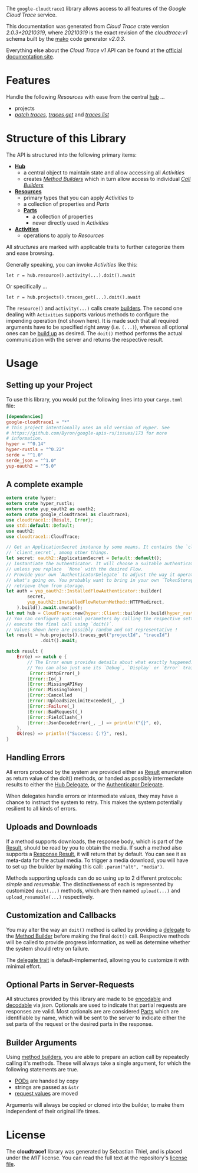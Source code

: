 <!---
DO NOT EDIT !
This file was generated automatically from 'src/mako/api/README.md.mako'
DO NOT EDIT !
-->
The `google-cloudtrace1` library allows access to all features of the *Google Cloud Trace* service.

This documentation was generated from *Cloud Trace* crate version *2.0.3+20210319*, where *20210319* is the exact revision of the *cloudtrace:v1* schema built by the [mako](http://www.makotemplates.org/) code generator *v2.0.3*.

Everything else about the *Cloud Trace* *v1* API can be found at the
[official documentation site](https://cloud.google.com/trace).
# Features

Handle the following *Resources* with ease from the central [hub](https://docs.rs/google-cloudtrace1/2.0.3+20210319/google_cloudtrace1/CloudTrace) ... 

* projects
 * [*patch traces*](https://docs.rs/google-cloudtrace1/2.0.3+20210319/google_cloudtrace1/api::ProjectPatchTraceCall), [*traces get*](https://docs.rs/google-cloudtrace1/2.0.3+20210319/google_cloudtrace1/api::ProjectTraceGetCall) and [*traces list*](https://docs.rs/google-cloudtrace1/2.0.3+20210319/google_cloudtrace1/api::ProjectTraceListCall)




# Structure of this Library

The API is structured into the following primary items:

* **[Hub](https://docs.rs/google-cloudtrace1/2.0.3+20210319/google_cloudtrace1/CloudTrace)**
    * a central object to maintain state and allow accessing all *Activities*
    * creates [*Method Builders*](https://docs.rs/google-cloudtrace1/2.0.3+20210319/google_cloudtrace1/client::MethodsBuilder) which in turn
      allow access to individual [*Call Builders*](https://docs.rs/google-cloudtrace1/2.0.3+20210319/google_cloudtrace1/client::CallBuilder)
* **[Resources](https://docs.rs/google-cloudtrace1/2.0.3+20210319/google_cloudtrace1/client::Resource)**
    * primary types that you can apply *Activities* to
    * a collection of properties and *Parts*
    * **[Parts](https://docs.rs/google-cloudtrace1/2.0.3+20210319/google_cloudtrace1/client::Part)**
        * a collection of properties
        * never directly used in *Activities*
* **[Activities](https://docs.rs/google-cloudtrace1/2.0.3+20210319/google_cloudtrace1/client::CallBuilder)**
    * operations to apply to *Resources*

All *structures* are marked with applicable traits to further categorize them and ease browsing.

Generally speaking, you can invoke *Activities* like this:

```Rust,ignore
let r = hub.resource().activity(...).doit().await
```

Or specifically ...

```ignore
let r = hub.projects().traces_get(...).doit().await
```

The `resource()` and `activity(...)` calls create [builders][builder-pattern]. The second one dealing with `Activities` 
supports various methods to configure the impending operation (not shown here). It is made such that all required arguments have to be 
specified right away (i.e. `(...)`), whereas all optional ones can be [build up][builder-pattern] as desired.
The `doit()` method performs the actual communication with the server and returns the respective result.

# Usage

## Setting up your Project

To use this library, you would put the following lines into your `Cargo.toml` file:

```toml
[dependencies]
google-cloudtrace1 = "*"
# This project intentionally uses an old version of Hyper. See
# https://github.com/Byron/google-apis-rs/issues/173 for more
# information.
hyper = "^0.14"
hyper-rustls = "^0.22"
serde = "^1.0"
serde_json = "^1.0"
yup-oauth2 = "^5.0"
```

## A complete example

```Rust
extern crate hyper;
extern crate hyper_rustls;
extern crate yup_oauth2 as oauth2;
extern crate google_cloudtrace1 as cloudtrace1;
use cloudtrace1::{Result, Error};
use std::default::Default;
use oauth2;
use cloudtrace1::CloudTrace;

// Get an ApplicationSecret instance by some means. It contains the `client_id` and 
// `client_secret`, among other things.
let secret: oauth2::ApplicationSecret = Default::default();
// Instantiate the authenticator. It will choose a suitable authentication flow for you, 
// unless you replace  `None` with the desired Flow.
// Provide your own `AuthenticatorDelegate` to adjust the way it operates and get feedback about 
// what's going on. You probably want to bring in your own `TokenStorage` to persist tokens and
// retrieve them from storage.
let auth = yup_oauth2::InstalledFlowAuthenticator::builder(
        secret,
        yup_oauth2::InstalledFlowReturnMethod::HTTPRedirect,
    ).build().await.unwrap();
let mut hub = CloudTrace::new(hyper::Client::builder().build(hyper_rustls::HttpsConnector::with_native_roots()), auth);
// You can configure optional parameters by calling the respective setters at will, and
// execute the final call using `doit()`.
// Values shown here are possibly random and not representative !
let result = hub.projects().traces_get("projectId", "traceId")
             .doit().await;

match result {
    Err(e) => match e {
        // The Error enum provides details about what exactly happened.
        // You can also just use its `Debug`, `Display` or `Error` traits
         Error::HttpError(_)
        |Error::Io(_)
        |Error::MissingAPIKey
        |Error::MissingToken(_)
        |Error::Cancelled
        |Error::UploadSizeLimitExceeded(_, _)
        |Error::Failure(_)
        |Error::BadRequest(_)
        |Error::FieldClash(_)
        |Error::JsonDecodeError(_, _) => println!("{}", e),
    },
    Ok(res) => println!("Success: {:?}", res),
}

```
## Handling Errors

All errors produced by the system are provided either as [Result](https://docs.rs/google-cloudtrace1/2.0.3+20210319/google_cloudtrace1/client::Result) enumeration as return value of
the doit() methods, or handed as possibly intermediate results to either the 
[Hub Delegate](https://docs.rs/google-cloudtrace1/2.0.3+20210319/google_cloudtrace1/client::Delegate), or the [Authenticator Delegate](https://docs.rs/yup-oauth2/*/yup_oauth2/trait.AuthenticatorDelegate.html).

When delegates handle errors or intermediate values, they may have a chance to instruct the system to retry. This 
makes the system potentially resilient to all kinds of errors.

## Uploads and Downloads
If a method supports downloads, the response body, which is part of the [Result](https://docs.rs/google-cloudtrace1/2.0.3+20210319/google_cloudtrace1/client::Result), should be
read by you to obtain the media.
If such a method also supports a [Response Result](https://docs.rs/google-cloudtrace1/2.0.3+20210319/google_cloudtrace1/client::ResponseResult), it will return that by default.
You can see it as meta-data for the actual media. To trigger a media download, you will have to set up the builder by making
this call: `.param("alt", "media")`.

Methods supporting uploads can do so using up to 2 different protocols: 
*simple* and *resumable*. The distinctiveness of each is represented by customized 
`doit(...)` methods, which are then named `upload(...)` and `upload_resumable(...)` respectively.

## Customization and Callbacks

You may alter the way an `doit()` method is called by providing a [delegate](https://docs.rs/google-cloudtrace1/2.0.3+20210319/google_cloudtrace1/client::Delegate) to the 
[Method Builder](https://docs.rs/google-cloudtrace1/2.0.3+20210319/google_cloudtrace1/client::CallBuilder) before making the final `doit()` call. 
Respective methods will be called to provide progress information, as well as determine whether the system should 
retry on failure.

The [delegate trait](https://docs.rs/google-cloudtrace1/2.0.3+20210319/google_cloudtrace1/client::Delegate) is default-implemented, allowing you to customize it with minimal effort.

## Optional Parts in Server-Requests

All structures provided by this library are made to be [encodable](https://docs.rs/google-cloudtrace1/2.0.3+20210319/google_cloudtrace1/client::RequestValue) and 
[decodable](https://docs.rs/google-cloudtrace1/2.0.3+20210319/google_cloudtrace1/client::ResponseResult) via *json*. Optionals are used to indicate that partial requests are responses 
are valid.
Most optionals are are considered [Parts](https://docs.rs/google-cloudtrace1/2.0.3+20210319/google_cloudtrace1/client::Part) which are identifiable by name, which will be sent to 
the server to indicate either the set parts of the request or the desired parts in the response.

## Builder Arguments

Using [method builders](https://docs.rs/google-cloudtrace1/2.0.3+20210319/google_cloudtrace1/client::CallBuilder), you are able to prepare an action call by repeatedly calling it's methods.
These will always take a single argument, for which the following statements are true.

* [PODs][wiki-pod] are handed by copy
* strings are passed as `&str`
* [request values](https://docs.rs/google-cloudtrace1/2.0.3+20210319/google_cloudtrace1/client::RequestValue) are moved

Arguments will always be copied or cloned into the builder, to make them independent of their original life times.

[wiki-pod]: http://en.wikipedia.org/wiki/Plain_old_data_structure
[builder-pattern]: http://en.wikipedia.org/wiki/Builder_pattern
[google-go-api]: https://github.com/google/google-api-go-client

# License
The **cloudtrace1** library was generated by Sebastian Thiel, and is placed 
under the *MIT* license.
You can read the full text at the repository's [license file][repo-license].

[repo-license]: https://github.com/Byron/google-apis-rsblob/main/LICENSE.md
